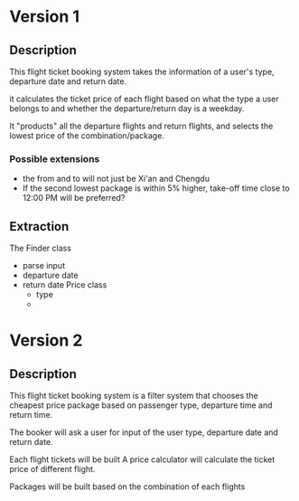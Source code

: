 # Version 1

## Description

This flight ticket booking system takes the information of a user's type, departure date and return date. 

it calculates the ticket price of each flight based on what the type a user belongs to and whether the departure/return day is a weekday. 

It "products" all the departure flights and return flights, and selects the lowest price of the combination/package.

### Possible extensions
- the from and to will not just be Xi'an and Chengdu
- If the second lowest package is within 5% higher, take-off time close to 12:00 PM will be preferred?

## Extraction
The Finder class
- parse input
- departure date
- return date
  Price class
    - type
    - 

# Version 2

## Description

This flight ticket booking system is a filter system that chooses the cheapest price package based on passenger type, departure time and return time.

The booker will ask a user for input of the user type, departure date and return date.

Each flight tickets will be built A price calculator will calculate the ticket price of different flight.

Packages will be built based on the combination of each flights